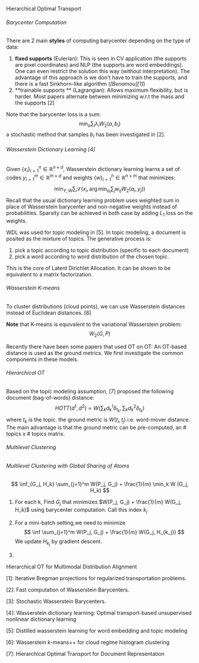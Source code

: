 Hierarchical Optimal Transport



###### Barycenter Computation

There are 2 main **styles** of computing barycenter depending on the type of data:

1. **fixed supports** (Eulerian): This is seen in CV application (the supports are pixel coordinates) and NLP (the supports are word embeddings). One can even restrict the solution this way (without interpretation). The advantage of this approach is we don't have to train the supports, and there is a fast Sinkhorn-like algorithm (<cite>[Benamou][1]</cite>)
2. **trainable supports ** (Lagrangian): Allows maximum flexibility, but is harder. Most papers alternate between minimizing w.r.t the mass and the supports [2]

Note that the barycenter loss is a sum:
$$
\min_a \sum_i \lambda_i W_2(a, b_i)
$$
a stochastic method that samples $b_i$ has been investigated in [2].



###### Wasserstein Dictionary Learning [4]

Given $\{x_i\}_{i=1}^n \in \mathbb{R}^{n \times d}$, Wasserstein dictionary learning learns a set of codes ${y}_{i=1}^m \in \mathbb{R}^{m \times d}$ and weights $\{w\}_{i=1}^n \in \mathbb{R}^{n \times m}$ that minimizes:
$$
\min_{Y, W} \sum_i \mathcal{L}\left(x_i, \arg \min_{a_i} \sum_j w_{ij} W_2(a_i, y_j) \right)
$$
Recall that the usual dictionary learning problem uses weighted sum in place of Wasserstein barycenter and non-negative weights instead of probabilities. Sparsity can be achieved in both case by adding $L_1$ loss on the weights.

WDL was used for topic modeling in [5]. In topic modeling, a document is posited as the mixture of topics. The generative process is:

1. pick a topic according to topic distribution (specific to each document)
2. pick a word according to word distribution of the chosen topic.

This is the core of Latent Dirichlet Allocation. It can be shown to be equivalent to a matrix factorization.



###### Wasserstein K-means

To cluster distributions (cloud points), we can use Wasserstein distances instead of Euclidean distances. [6]

**Note** that K-means is equivalent to the variational Wasserstein problem: 
$$
W_2 (G, P)
$$



Recently there have been some papers that used OT on OT: An OT-based distance is used as the ground metrics.  We first investigate the common components in these models.



###### Hierarchical OT

Based on the topic modeling assumption, [7] proposed the following document (bag-of-words) distance:
$$
HOTT(d^1, d^2) = W (\sum_{k} d^1_k \delta_{t_k}, \sum_k d^2_k \delta_{t_k})
$$
where $t_k$ is the topic. the ground metric is $W(t_i, t_j)$ i.e. word-mover distance. The main advantage is that the ground metric can be pre-computed, an # topics x # topics matrix.



###### Multilevel Clustering



###### Multilevel Clustering with Global Sharing of Atoms

$$
\inf_{G_j, H_k} \sum_{j=1}^m  W(P_j, G_j) + \frac{1}{m} \min_k W (G_j, H_k)
$$

1. For each k, Find $G_j$ that minimizes $W(P_j, G_j) + \frac{1}{m} W(G_j, H_k)$ using barycenter computation. Call this index $k_j$

2. For a mini-batch setting,we need to minimize
   $$
   \inf \sum_{j=1}^m W(P_j, G_j) + \frac{1}{m} W(G_j, H_{k_j})
   $$
   We update $H_{k_j}$ by gradient descent.

3.  



Hierarchical OT for Multimodal Distribution Alignment





[1]: Iterative Bregman projections for regularized transportation problems.

[2]: Fast computation of Wasserstein Barycenters.

[3]: Stochastic Wasserstein Barycenters.

[4]: Wasserstein dictionary learning: Optimal transport-based unsupervised nonlinear dictionary learning

[5]: Distilled wasserstein learning for word embedding and topic modeling

[6]: Wasserstein k-means++ for cloud regime histogram clustering

[7]: Hierarchical Optimal Transport for Document Representation